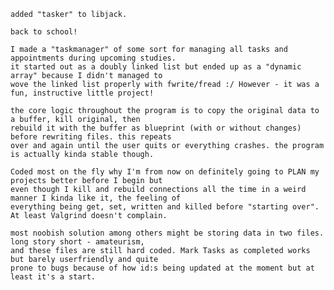 	added "tasker" to libjack.
	
	back to school!
	
	I made a "taskmanager" of some sort for managing all tasks and appointments during upcoming studies.
	it started out as a doubly linked list but ended up as a "dynamic array" because I didn't managed to
	wove the linked list properly with fwrite/fread :/ However - it was a fun, instructive little project!

	the core logic throughout the program is to copy the original data to a buffer, kill original, then
	rebuild it with the buffer as blueprint (with or without changes) before rewriting files. this repeats
	over and again until the user quits or everything crashes. the program is actually kinda stable though.
	
	Coded most on the fly why I'm from now on definitely going to PLAN my projects better before I begin but
	even though I kill and rebuild connections all the time in a weird manner I kinda like it, the feeling of
	everything being get, set, written and killed before "starting over". At least Valgrind doesn't complain.
	
	most noobish solution among others might be storing data in two files. long story short - amateurism,
	and these files are still hard coded. Mark Tasks as completed works but barely userfriendly and quite
	prone to bugs because of how id:s being updated at the moment but at least it's a start.
